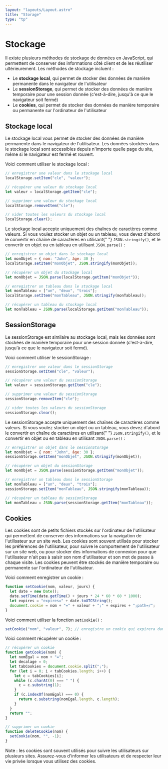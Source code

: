 ```yaml
---
layout: "layouts/Layout.astro"
title: "Storage"
type: "tp"
---
```


# Stockage

Il existe plusieurs méthodes de stockage de données en JavaScript, qui
permettent de conserver des informations côté client et de les
réutiliser ultérieurement. Les méthodes de stockage incluent :

- Le <strong>stockage local</strong>, qui permet de stocker des données
  de manière permanente dans le navigateur de l'utilisateur
- Le <strong>sessionStorage</strong>, qui permet de stocker des données
  de manière temporaire pour une session donnée (c'est-à-dire, jusqu'à
  ce que le navigateur soit fermé)
- Le <strong>cookies</strong>, qui permet de stocker des données de
  manière temporaire ou permanente sur l'ordinateur de l'utilisateur

## Stockage local

Le stockage local vous permet de stocker des données de manière
permanente dans le navigateur de l'utilisateur. Les données stockées
dans le stockage local sont accessibles depuis n'importe quelle page du
site, même si le navigateur est fermé et rouvert.

Voici comment utiliser le stockage local :

```js
// enregistrer une valeur dans le stockage local
localStorage.setItem("cle", "valeur");

// récupérer une valeur du stockage local
let valeur = localStorage.getItem("cle");

// supprimer une valeur du stockage local
localStorage.removeItem("cle");

// vider toutes les valeurs du stockage local
localStorage.clear();
```

Le stockage local accepte uniquement des chaînes de caractères comme
valeurs. Si vous voulez stocker un objet ou un tableau, vous devez
d'abord le convertir en chaîne de caractères en utilisant{" "}
<code>JSON.stringify()</code>, et le convertir en objet ou en tableau en
utilisant <code>JSON.parse()</code> :

```js
// enregistrer un objet dans le stockage local
let monObjet = { nom: "John", âge: 30 };
localStorage.setItem("monObjet", JSON.stringify(monObjet));

// récupérer un objet du stockage local
let monObjet = JSON.parse(localStorage.getItem("monObjet"));

// enregistrer un tableau dans le stockage local
let monTableau = ["un", "deux", "trois"];
localStorage.setItem("monTableau", JSON.stringify(monTableau));

// récupérer un tableau du stockage local
let monTableau = JSON.parse(localStorage.getItem("monTableau"));
```

## SessionStorage

Le sessionStorage est similaire au stockage local, mais les données sont
stockées de manière temporaire pour une session donnée (c'est-à-dire,
jusqu'à ce que le navigateur soit fermé).

Voici comment utiliser le sessionStorage :

```js
// enregistrer une valeur dans le sessionStorage
sessionStorage.setItem("cle", "valeur");

// récupérer une valeur du sessionStorage
let valeur = sessionStorage.getItem("cle");

// supprimer une valeur du sessionStorage
sessionStorage.removeItem("cle");

// vider toutes les valeurs du sessionStorage
sessionStorage.clear();
```

Le sessionStorage accepte uniquement des chaînes de caractères comme
valeurs. Si vous voulez stocker un objet ou un tableau, vous devez
d'abord le convertir en chaîne de caractères en utilisant{" "}
<code>JSON.stringify()</code>, et le convertir en objet ou en tableau en
utilisant <code>JSON.parse()</code> :

```js
// enregistrer un objet dans le sessionStorage
let monObjet = { nom: "John", âge: 30 };
sessionStorage.setItem("monObjet", JSON.stringify(monObjet));

// récupérer un objet du sessionStorage
let monObjet = JSON.parse(sessionStorage.getItem("monObjet"));

// enregistrer un tableau dans le sessionStorage
let monTableau = ["un", "deux", "trois"];
sessionStorage.setItem("monTableau", JSON.stringify(monTableau));

// récupérer un tableau du sessionStorage
let monTableau = JSON.parse(sessionStorage.getItem("monTableau"));
```

## Cookies

Les cookies sont de petits fichiers stockés sur l'ordinateur de
l'utilisateur qui permettent de conserver des informations sur la
navigation de l'utilisateur sur un site web. Les cookies sont souvent
utilisés pour stocker les préférences de l'utilisateur, pour suivre le
comportement de l'utilisateur sur un site web, ou pour stocker des
informations de connexion pour que l'utilisateur n'ait pas à saisir son
nom d'utilisateur et son mot de passe à chaque visite. Les cookies
peuvent être stockés de manière temporaire ou permanente sur
l'ordinateur de l'utilisateur.

Voici comment enregistrer un cookie :

```js
function setCookie(nom, valeur, jours) {
  let date = new Date();
  date.setTime(date.getTime() + jours * 24 * 60 * 60 * 1000);
  let expires = "expires=" + date.toUTCString();
  document.cookie = nom + "=" + valeur + ";" + expires + ";path=/";
}
```

Voici comment utiliser la fonction <code>setCookie()</code> :

```js
setCookie("nom", "valeur", 7); // enregistre un cookie qui expirera dans 7 jours
```

Voici comment récupérer un cookie :

```js
// récupérer un cookie
function getCookie(nom) {
  let nomEgal = nom + "=";
  let decalage = 0;
  let tabCookies = document.cookie.split(";");
  for (let i = 0; i < tabCookies.length; i++) {
    let c = tabCookies[i];
    while (c.charAt(0) === " ") {
      c = c.substring(1);
    }
    if (c.indexOf(nomEgal) === 0) {
      return c.substring(nomEgal.length, c.length);
    }
  }
  return "";
}

// supprimer un cookie
function deleteCookie(nom) {
  setCookie(nom, "", -1);
}
```

Note : les cookies sont souvent utilisés pour suivre les utilisateurs
sur plusieurs sites. Assurez-vous d'informer les utilisateurs et de
respecter leur vie privée lorsque vous utilisez des cookies.
